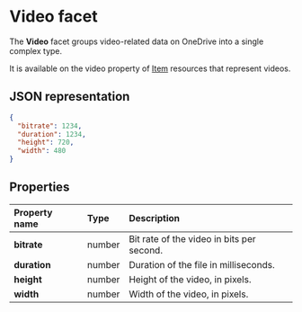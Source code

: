 # Video facet
The **Video** facet groups video-related data on OneDrive into a single complex type.

It is available on the video property of [Item][item-resource] resources that
represent videos.

## JSON representation

<!-- { "blockType": "resource", "@odata.type": "oneDrive.video" } -->
```json
{
  "bitrate": 1234,
  "duration": 1234,
  "height": 720,
  "width": 480
}
```
## Properties

| Property name | Type   | Description                               |
|:--------------|:-------|:------------------------------------------|
| **bitrate**   | number | Bit rate of the video in bits per second. |
| **duration**  | number | Duration of the file in milliseconds.     |
| **height**    | number | Height of the video, in pixels.           |
| **width**     | number | Width of the video, in pixels.            |

[item-resource]: ../resources/item.md

<!-- {
  "type": "#page.annotation",
  "description": "The video facet provides information about the properties of a video file.",
  "keywords": "bitrate,duration,size,video",
  "section": "documentation"
} -->

